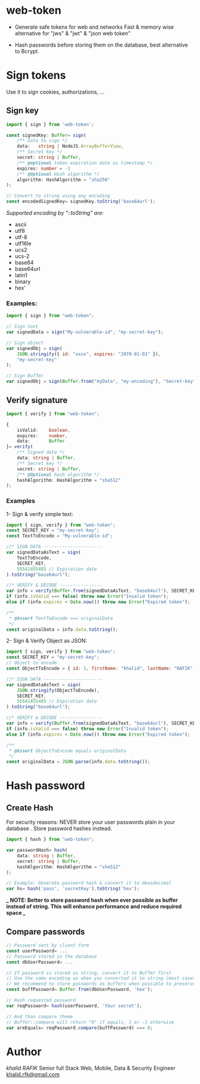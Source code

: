 # web-token

-   Generate safe tokens for web and networks
    Fast & memory wise alternative for "jws" & "jwt" & "json web token"

-   Hash passwords before storing them on the database, best alternative to Bcrypt.

# Sign tokens

Use it to sign cookies, authorizations, ...

## Sign key

```typescript
import { sign } from 'web-token';

const signedKey: Buffer= sign(
	/** Data to sign */
	data:	string | NodeJS.ArrayBufferView,
	/** Secret key */
	secret:	string | Buffer,
	/** @optional token expiration date as timestamp */
	expires: number = -1
	/** @Optional Hash algorithm */
	algorithm: HashAlgorithm = "sha256"
);

// Convert to string using any encoding
const encodedSignedKey= signedKey.toString('base64url');
```

_Supported encoding by "::toString" are:_

-   ascii
-   utf8
-   utf-8
-   utf16le
-   ucs2
-   ucs-2
-   base64
-   base64url
-   latin1
-   binary
-   hex'

### Examples:

```javascript
import { sign } from "web-token";

// Sign text
var signedData = sign("My-vulnerable-id", "my-secret-key");

// Sign object
var signedObj = sign(
	JSON.stringify({ id: "xxxx", expires: "2070-01-01" }),
	"my-secret-key"
);

// Sign Buffer
var signedObj = sign(Buffer.from("myData", "my-encoding"), "Secret-key");
```

## Verify signature

```typescript
import { verify } from "web-token";

{
	isValid:	boolean,
	expires:	number,
	data:		Buffer
}= verify(
	/** Signed data */
	data: string | Buffer,
	/** Secret key */
	secret: string | Buffer,
	/** @Optional hash algorithm */
	hashAlgorithm: HashAlgorithm = "sha512"
);
```

### Examples

1- Sign & verify simple text:

```javascript
import { sign, verify } from "web-token";
const SECRET_KEY = "my-secret-key";
const TextToEncode = "My-vulnerable-id";

//* SIGN DATA ----------------------
var signedDataAsText = sign(
	TextToEncode,
	SECRET_KEY,
	55541455485 // Expiration date
).toString("base64url");

//* VERIFY & DECODE ----------------
var info = verify(Buffer.from(signedDataAsText, "base64url"), SECRET_KEY);
if (info.isValid === false) throw new Error("Invalid token");
else if (info.expires < Date.now()) throw new Error("Expired token");

/**
 * @Assert TextToEncode === originalData
 */
const originalData = info.data.toString();
```

2- Sign & Verify Object as JSON:

```javascript
import { sign, verify } from "web-token";
const SECRET_KEY = "my-secret-key";
// Object to encode
const ObjectToEncode = { id: 1, firstName: "khalid", lastName: "RAFIK" };

//* SIGN DATA ----------------------
var signedDataAsText = sign(
	JSON.stringify(ObjectToEncode),
	SECRET_KEY,
	55541455485 // Expiration date
).toString("base64url");

//* VERIFY & DECODE ----------------
var info = verify(Buffer.from(signedDataAsText, "base64url"), SECRET_KEY);
if (info.isValid === false) throw new Error("Invalid token");
else if (info.expires < Date.now()) throw new Error("Expired token");

/**
 * @Assert ObjectToEncode equals originalData
 */
const originalData = JSON.parse(info.data.toString());
```

# Hash password

## Create Hash

For security reasons: NEVER store your user passwords plain in your database . Store password hashes instead.

```typescript
import { hash } from "web-token";

var passwordHash= hash(
	data: string | Buffer,
	secret: string | Buffer,
	hashAlgorithm: HashAlgorithm = "sha512"
);

// Example: Generate password hash & convert it to Hexadecimal
var hs= hash('pass', 'secretKey').toString('hex');
```

**_ NOTE: Better to store password hash when ever possible as buffer instead of string. This will enhance performance and reduce required space _**

## Compare passwords

```typescript
// Password sent by client form
const userPassword= ...
// Password stored in the database
const dbUserPassword= ...

// If password is stored as string, convert it to Buffer first
// Use the same encoding as when you converted it to string (most cases hex or base64)
// We recommend to store passwords as buffers when possible to preserve space and performance.
const buffPassword= Buffer.from(dbUserPassword, 'hex');

// Hash requested password
var reqPassword= hash(userPassword, 'Your secret');

// And than compare theme
// Buffer::compare will return "0" if equals, 1 or -1 otherwise
var areEquals= reqPassword.compare(buffPassword) === 0;
```

# Author

_khalid RAFIK_
Senior full Stack Web, Mobile, Data & Security Engineer
khalid.rfk@gmail.com
